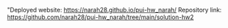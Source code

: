 "Deployed website: https://narah28.github.io/pui-hw_narah/ 
Repository link: https://github.com/narah28/pui-hw_narah/tree/main/solution-hw2